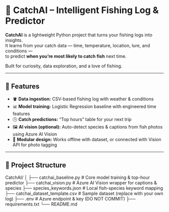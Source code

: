 # 🎣 CatchAI – Intelligent Fishing Log & Predictor

**CatchAI** is a lightweight Python project that turns your fishing logs into insights.  
It learns from your catch data — time, temperature, location, lure, and conditions —  
to predict **when you’re most likely to catch fish** next time.

Built for curiosity, data exploration, and a love of fishing.

---

## 🧠 Features

- 🪣 **Data ingestion:** CSV-based fishing log with weather & conditions  
- 📊 **Model training:** Logistic Regression baseline with engineered time features  
- 🕓 **Catch predictions:** “Top hours” table for your next trip  
- 🖼️ **AI vision (optional):** Auto-detect species & captions from fish photos using Azure AI Vision  
- 🧩 **Modular design:** Works offline with dataset, or connected with Vision API for photo tagging

---

## 🧰 Project Structure
CatchAI/
│
├── catchai_baseline.py # Core model training & top-hour predictor
├── catchai_vision.py # Azure AI Vision wrapper for captions & species
├── species_keywords.json # Local fish-species keyword mapping
├── catchai_dataset_template.csv # Sample dataset (replace with your own log)
├── .env # Azure endpoint & key (DO NOT COMMIT)
├── requirements.txt
└── README.md
